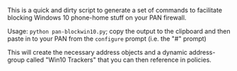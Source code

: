 This is a quick and dirty script to generate a set of commands to facilitate blocking Windows 10 phone-home stuff on your PAN firewall.  

Usage: `python pan-blockwin10.py`; copy the output to the clipboard and then paste in to your PAN from the `configure` prompt (i.e. the "#" prompt)

This will create the necessary address objects and a dynamic address-group called "Win10 Trackers" that you can then reference in policies.
